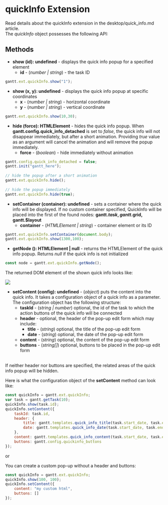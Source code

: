 quickInfo Extension
=======================

Read details about the quickInfo extension in the desktop/quick_info.md article.<br>
The *quickInfo* object possesses the following API:

Methods
----------------

- <span class=submethod>**show (id): undefined**</span> - displays the quick info popup for a specified element
	- **id** - (*number | string*) - the task ID
 
~~~js
gantt.ext.quickInfo.show("1");
~~~

- <span class=submethod>**show (x, y): undefined**</span>  - displays the quick info popup at specific coordinates
	- **x** - (*number | string*) - horizontal coordinate
	- **y** - (*number | string*) - vertical coordinate

~~~js
gantt.ext.quickInfo.show(10,30);
~~~

- <span class=submethod>**hide (force): HTMLElement**</span> - hides the quick info popup. When **gantt.config.quick_info_detached** is set to *false*, the quick info will not disappear immediately, but after a short animation. Providing *true* value as an argument will cancel the animation and will remove the popup immediately.
	- **force** - (*boolean*) - hide immediately without animation


~~~js
gantt.config.quick_info_detached = false;
gantt.init("gantt_here");
 
// hide the popup after a short animation
gantt.ext.quickInfo.hide();
 
// hide the popup immediately
gantt.ext.quickInfo.hide(true);
~~~

- <span class=submethod>**setContainer (container): undefined**</span> - sets a container where the quick info will be displayed. If no custom container specified, QuickInfo will be placed into the first of the found nodes: **gantt.$task, gantt.$grid, gantt.$layout**
	- **container** - (*HTMLElement | string*) - container element or its ID

~~~js
gantt.ext.quickInfo.setContainer(document.body);
gantt.ext.quickInfo.show(1300,100);

~~~

- <span class=submethod>**getNode (): HTMLElement | null**</span> - returns the HTMLElement of the quick info popup. Returns *null* if the quick info is not initialized

~~~js
const node = gantt.ext.quickInfo.getNode();
~~~

The returned DOM element of the shown quick info looks like:

<img src="desktop/quick_node.png">

- <span class=submethod>**setContent (config): undefined**</span> - (*object*) puts the content into the quick info. It takes a configuration object of a quick info as a parameter. <br>
The configuration object has the following structure:
    - **taskId** - (*string | number*) optional, the id of the task to which the action buttons of the quick info will be connected
    - **header** - optional, the header of the pop-up edit form which may include:
        - **title** - (*string*) optional, the title of the pop-up edit form
        - **date** - (*string*) optional, the date of the pop-up edit form
    - **content** - (*string*) optional, the content of the pop-up edit form
    - **buttons** - (*string[]*) optional, buttons to be placed in the pop-up edit form
    <br>
If neither header nor buttons are specified, the related areas of the quick info popup will be hidden.

Here is what the configuration object of the **setContent** method can look like:

~~~js
const quickInfo = gantt.ext.quickInfo;
var task = gantt.getTask(10);
quickInfo.show(task.id);
quickInfo.setContent({
    taskId: task.id,
	header: {
		title: gantt.templates.quick_info_title(task.start_date, task.end_date, task),
		date: gantt.templates.quick_info_date(task.start_date, task.end_date, task)
	},
	content: gantt.templates.quick_info_content(task.start_date, task.end_date, task),
	buttons: gantt.config.quickinfo_buttons
});
~~~

or

You can create a custom pop-up without a header and buttons:

~~~js
const quickInfo = gantt.ext.quickInfo;
quickInfo.show(100, 100);
quickInfo.setContent({
    content: "my custom html",
    buttons: []
});
~~~